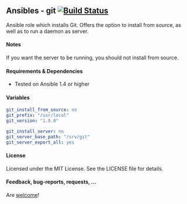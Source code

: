 ## Ansibles - git [![Build Status](https://travis-ci.org/Ansibles/git.png)](https://travis-ci.org/Ansibles/git)

Ansible role which installs Git. Offers the option to install from source, as well as to run a daemon as server.


#### Notes
If you want the server to be running, you should not install from source.


#### Requirements & Dependencies
- Tested on Ansible 1.4 or higher


#### Variables

```yaml
git_install_from_source: no
git_prefix: "/usr/local"
git_version: "1.9.0"

git_install_server: no
git_server_base_path: "/srv/git"
git_server_export_all: yes
```


#### License

Licensed under the MIT License. See the LICENSE file for details.


#### Feedback, bug-reports, requests, ...

Are [welcome](https://github.com/ansibles/git/issues)!

